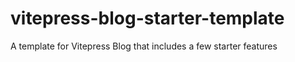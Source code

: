 # vitepress-blog-starter-template
A template for Vitepress Blog that includes a few starter features
